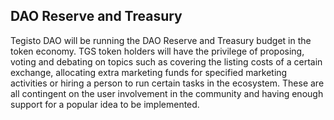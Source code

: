 ﻿## DAO Reserve and Treasury

Tegisto DAO will be running the DAO Reserve and Treasury budget in the token economy. TGS token holders will have the privilege of proposing, voting and debating on topics such as covering the listing costs of a certain exchange, allocating extra marketing funds for specified marketing activities or hiring a person to run certain tasks in the ecosystem. These are all contingent on the user involvement in the community and having enough support for a popular idea to be implemented.
